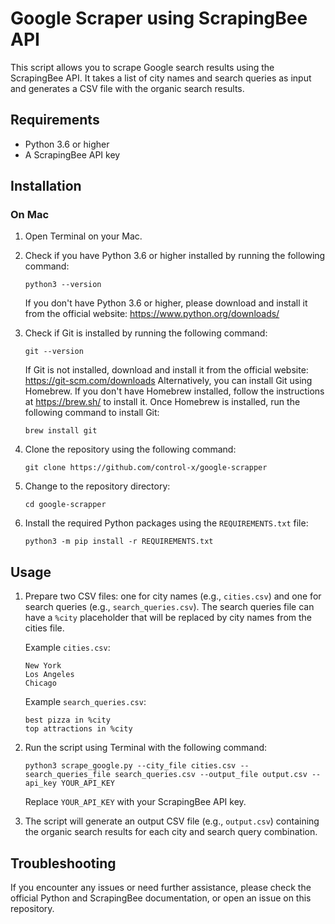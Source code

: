 # Google Scraper using ScrapingBee API

This script allows you to scrape Google search results using the ScrapingBee API. It takes a list of city names and search queries as input and generates a CSV file with the organic search results.

## Requirements

- Python 3.6 or higher
- A ScrapingBee API key


## Installation

### On Mac

1. Open Terminal on your Mac.
 
2. Check if you have Python 3.6 or higher installed by running the following command:
   ```
   python3 --version
   ```
   If you don't have Python 3.6 or higher, please download and install it from the official website: https://www.python.org/downloads/
3. Check if Git is installed by running the following command:
   ```
   git --version
   ```
   If Git is not installed, download and install it from the official website: https://git-scm.com/downloads
   Alternatively, you can install Git using Homebrew. If you don't have Homebrew installed, follow the instructions at https://brew.sh/ to install it. Once Homebrew is installed, run the following command to install Git:
   ```
   brew install git
   ```
4. Clone the repository using the following command:
   ```
   git clone https://github.com/control-x/google-scrapper
   ```
5. Change to the repository directory:
   ```
   cd google-scrapper
   ```

6. Install the required Python packages using the `REQUIREMENTS.txt` file:
   ```
   python3 -m pip install -r REQUIREMENTS.txt
   ```

## Usage

1. Prepare two CSV files: one for city names (e.g., `cities.csv`) and one for search queries (e.g., `search_queries.csv`). The search queries file can have a `%city` placeholder that will be replaced by city names from the cities file.

   Example `cities.csv`:
   ```
   New York
   Los Angeles
   Chicago
   ```

   Example `search_queries.csv`:
   ```
   best pizza in %city
   top attractions in %city
   ```

2. Run the script using Terminal with the following command:
   ```
   python3 scrape_google.py --city_file cities.csv --search_queries_file search_queries.csv --output_file output.csv --api_key YOUR_API_KEY
   ```
   Replace `YOUR_API_KEY` with your ScrapingBee API key.

3. The script will generate an output CSV file (e.g., `output.csv`) containing the organic search results for each city and search query combination.

## Troubleshooting

If you encounter any issues or need further assistance, please check the official Python and ScrapingBee documentation, or open an issue on this repository.

